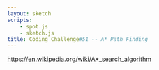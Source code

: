 ```yaml
---
layout: sketch
scripts: 
    - spot.js
    - sketch.js
title: Coding Challenge#51 -- A* Path Finding
---
```


<https://en.wikipedia.org/wiki/A*_search_algorithm>
